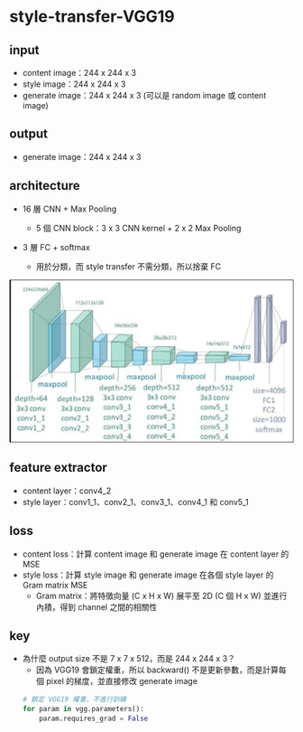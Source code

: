 # style-transfer-VGG19
## input
- content image：244 x 244 x 3
- style image：244 x 244 x 3
- generate image：244 x 244 x 3 (可以是 random image 或 content image)

## output
- generate image：244 x 244 x 3

## architecture
- 16 層 CNN + Max Pooling
    - 5 個 CNN block：3 x 3 CNN kernel + 2 x 2 Max Pooling

- 3 層 FC + softmax
    - 用於分類，而 style transfer 不需分類，所以捨棄 FC

![alt text](architecture.png)

## feature extractor
- content layer：conv4_2
- style layer：conv1_1、conv2_1、conv3_1、conv4_1 和 conv5_1

## loss
- content loss：計算 content image 和 generate image 在 content layer 的 MSE
- style loss：計算 style image 和 generate image 在各個 style layer 的 Gram matrix MSE
    - Gram matrix：將特徵向量 (C x H x W) 展平至 2D (C 個 H x W) 並進行內積，得到 channel 之間的相關性

## key
- 為什麼 output size 不是 7 x 7 x 512，而是 244 x 244 x 3？
    - 因為 VGG19 會鎖定權重，所以 backward() 不是更新參數，而是計算每個 pixel 的梯度，並直接修改 generate image
    ```python
    # 鎖定 VGG19 權重，不進行訓練
    for param in vgg.parameters():
        param.requires_grad = False
    ```
